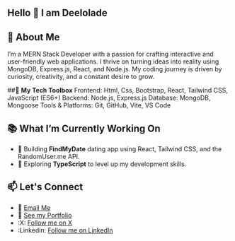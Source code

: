 ## Hello 👋 I am Deelolade

## 🚀 About Me
I’m a MERN Stack Developer with a passion for crafting interactive and user-friendly web applications. I thrive on turning ideas into reality using MongoDB, Express.js, React, and Node.js. My coding journey is driven by curiosity, creativity, and a constant desire to grow.

##🚀 **My Tech Toolbox**
Frontend: Html, Css, Bootstrap, React, Tailwind CSS, JavaScript (ES6+)
Backend: Node.js, Express.js
Database: MongoDB, Mongoose
Tools & Platforms: Git, GitHub, Vite, VS Code

## 📚 What I’m Currently Working On
- 💖 Building **FindMyDate** dating app using React, Tailwind CSS, and the RandomUser.me API.  
- 🎉 Exploring **TypeScript** to level up my development skills.  

## 📫 Let's Connect
- 📧 [Email Me](mailto:oluwanisholahabeeb13@icloud.com)  
- 💼 [See my Portfolio](https://deelolade-portfolio.vercel.app/)  
- :X: [Follow me on X](https://X.com/deelolade)
- :Linkedin: [Follow me on LinkedIn](https://www.linkedin.com/in/deelolade)

